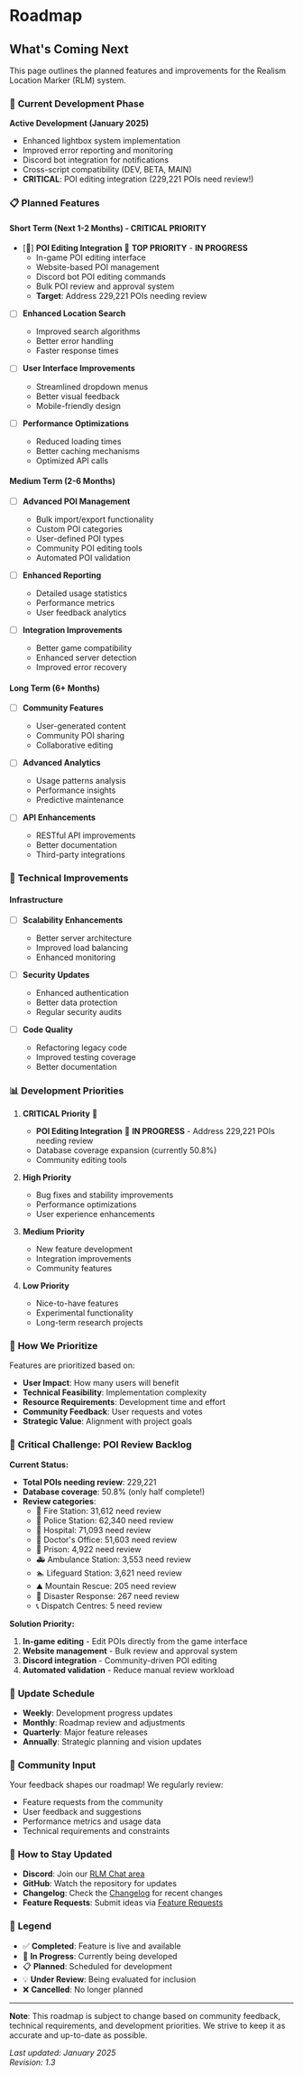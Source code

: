 # Roadmap

## What's Coming Next

This page outlines the planned features and improvements for the Realism Location Marker (RLM) system.

### 🚀 **Current Development Phase**

**Active Development (January 2025)**
- Enhanced lightbox system implementation
- Improved error reporting and monitoring
- Discord bot integration for notifications
- Cross-script compatibility (DEV, BETA, MAIN)
- **CRITICAL**: POI editing integration (229,221 POIs need review!)

### 📋 **Planned Features**

#### **Short Term (Next 1-2 Months) - CRITICAL PRIORITY**
- [🚧] **POI Editing Integration** 🚨 **TOP PRIORITY** - **IN PROGRESS**
  - In-game POI editing interface
  - Website-based POI management
  - Discord bot POI editing commands
  - Bulk POI review and approval system
  - **Target**: Address 229,221 POIs needing review

- [ ] **Enhanced Location Search**
  - Improved search algorithms
  - Better error handling
  - Faster response times

- [ ] **User Interface Improvements**
  - Streamlined dropdown menus
  - Better visual feedback
  - Mobile-friendly design

- [ ] **Performance Optimizations**
  - Reduced loading times
  - Better caching mechanisms
  - Optimized API calls

#### **Medium Term (2-6 Months)**
- [ ] **Advanced POI Management**
  - Bulk import/export functionality
  - Custom POI categories
  - User-defined POI types
  - Community POI editing tools
  - Automated POI validation

- [ ] **Enhanced Reporting**
  - Detailed usage statistics
  - Performance metrics
  - User feedback analytics

- [ ] **Integration Improvements**
  - Better game compatibility
  - Enhanced server detection
  - Improved error recovery

#### **Long Term (6+ Months)**
- [ ] **Community Features**
  - User-generated content
  - Community POI sharing
  - Collaborative editing

- [ ] **Advanced Analytics**
  - Usage patterns analysis
  - Performance insights
  - Predictive maintenance

- [ ] **API Enhancements**
  - RESTful API improvements
  - Better documentation
  - Third-party integrations

### 🔧 **Technical Improvements**

#### **Infrastructure**
- [ ] **Scalability Enhancements**
  - Better server architecture
  - Improved load balancing
  - Enhanced monitoring

- [ ] **Security Updates**
  - Enhanced authentication
  - Better data protection
  - Regular security audits

- [ ] **Code Quality**
  - Refactoring legacy code
  - Improved testing coverage
  - Better documentation

### 📊 **Development Priorities**

1. **CRITICAL Priority** 🚨
   - **POI Editing Integration** 🚧 **IN PROGRESS** - Address 229,221 POIs needing review
   - Database coverage expansion (currently 50.8%)
   - Community editing tools

2. **High Priority**
   - Bug fixes and stability improvements
   - Performance optimizations
   - User experience enhancements

3. **Medium Priority**
   - New feature development
   - Integration improvements
   - Community features

4. **Low Priority**
   - Nice-to-have features
   - Experimental functionality
   - Long-term research projects

### 🎯 **How We Prioritize**

Features are prioritized based on:
- **User Impact**: How many users will benefit
- **Technical Feasibility**: Implementation complexity
- **Resource Requirements**: Development time and effort
- **Community Feedback**: User requests and votes
- **Strategic Value**: Alignment with project goals

### 🚨 **Critical Challenge: POI Review Backlog**

**Current Status:**
- **Total POIs needing review**: 229,221
- **Database coverage**: 50.8% (only half complete!)
- **Review categories**:
  - 🚒 Fire Station: 31,612 need review
  - 👮 Police Station: 62,340 need review  
  - 🏥 Hospital: 71,093 need review
  - 👨 Doctor's Office: 51,603 need review
  - 🏢 Prison: 4,922 need review
  - 🚑 Ambulance Station: 3,553 need review
  - 🏊 Lifeguard Station: 3,621 need review
  - ⛰️ Mountain Rescue: 205 need review
  - 🚨 Disaster Response: 267 need review
  - 📞 Dispatch Centres: 5 need review

**Solution Priority:**
1. **In-game editing** - Edit POIs directly from the game interface
2. **Website management** - Bulk review and approval system
3. **Discord integration** - Community-driven POI editing
4. **Automated validation** - Reduce manual review workload

### 📅 **Update Schedule**

- **Weekly**: Development progress updates
- **Monthly**: Roadmap review and adjustments
- **Quarterly**: Major feature releases
- **Annually**: Strategic planning and vision updates

### 💬 **Community Input**

Your feedback shapes our roadmap! We regularly review:
- Feature requests from the community
- User feedback and suggestions
- Performance metrics and usage data
- Technical requirements and constraints

### 🔄 **How to Stay Updated**

- **Discord**: Join our [RLM Chat area](https://discord.com/channels/1416798901381501030/1414718008496095323)
- **GitHub**: Watch the repository for updates
- **Changelog**: Check the [Changelog](Changelog.md) for recent changes
- **Feature Requests**: Submit ideas via [Feature Requests](Feature-Requests.md)

### 📝 **Legend**

- ✅ **Completed**: Feature is live and available
- 🚧 **In Progress**: Currently being developed
- 📋 **Planned**: Scheduled for development
- 💡 **Under Review**: Being evaluated for inclusion
- ❌ **Cancelled**: No longer planned

---

**Note**: This roadmap is subject to change based on community feedback, technical requirements, and development priorities. We strive to keep it as accurate and up-to-date as possible.

*Last updated: January 2025*  
*Revision: 1.3*

